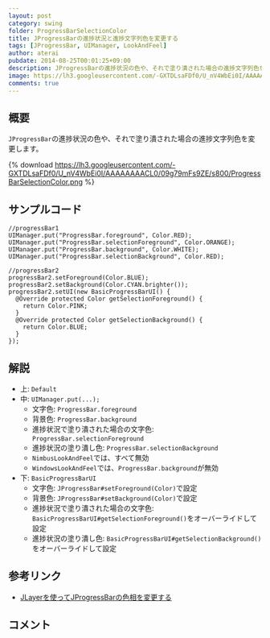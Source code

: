 ```yaml
---
layout: post
category: swing
folder: ProgressBarSelectionColor
title: JProgressBarの進捗状況と進捗文字列色を変更する
tags: [JProgressBar, UIManager, LookAndFeel]
author: aterai
pubdate: 2014-08-25T00:01:25+09:00
description: JProgressBarの進捗状況の色や、それで塗り潰された場合の進捗文字列色を変更します。
image: https://lh3.googleusercontent.com/-GXTDLsaFDf0/U_nV4WbEi0I/AAAAAAAACL0/09g79mFs9ZE/s800/ProgressBarSelectionColor.png
comments: true
---
```

## 概要
`JProgressBar`の進捗状況の色や、それで塗り潰された場合の進捗文字列色を変更します。

{% download https://lh3.googleusercontent.com/-GXTDLsaFDf0/U_nV4WbEi0I/AAAAAAAACL0/09g79mFs9ZE/s800/ProgressBarSelectionColor.png %}

## サンプルコード
<pre class="prettyprint"><code>//progressBar1
UIManager.put("ProgressBar.foreground", Color.RED);
UIManager.put("ProgressBar.selectionForeground", Color.ORANGE);
UIManager.put("ProgressBar.background", Color.WHITE);
UIManager.put("ProgressBar.selectionBackground", Color.RED);

//progressBar2
progressBar2.setForeground(Color.BLUE);
progressBar2.setBackground(Color.CYAN.brighter());
progressBar2.setUI(new BasicProgressBarUI() {
  @Override protected Color getSelectionForeground() {
    return Color.PINK;
  }
  @Override protected Color getSelectionBackground() {
    return Color.BLUE;
  }
});
</code></pre>

## 解説
- 上: `Default`
- 中: `UIManager.put(...);`
    - 文字色: `ProgressBar.foreground`
    - 背景色: `ProgressBar.background`
    - 進捗状況で塗り潰された場合の文字色: `ProgressBar.selectionForeground`
    - 進捗状況の塗り潰し色: `ProgressBar.selectionBackground`
    - `NimbusLookAndFeel`では、すべて無効
    - `WindowsLookAndFeel`では、`ProgressBar.background`が無効
- 下: `BasicProgressBarUI`
    - 文字色: `JProgressBar#setForeground(Color)`で設定
    - 背景色: `JProgressBar#setBackground(Color)`で設定
    - 進捗状況で塗り潰された場合の文字色: `BasicProgressBarUI#getSelectionForeground()`をオーバーライドして設定
    - 進捗状況の塗り潰し色: `BasicProgressBarUI#getSelectionBackground()`をオーバーライドして設定

<!-- dummy comment line for breaking list -->

## 参考リンク
- [JLayerを使ってJProgressBarの色相を変更する](https://ateraimemo.com/Swing/ColorChannelSwapFilter.html)

<!-- dummy comment line for breaking list -->

## コメント
